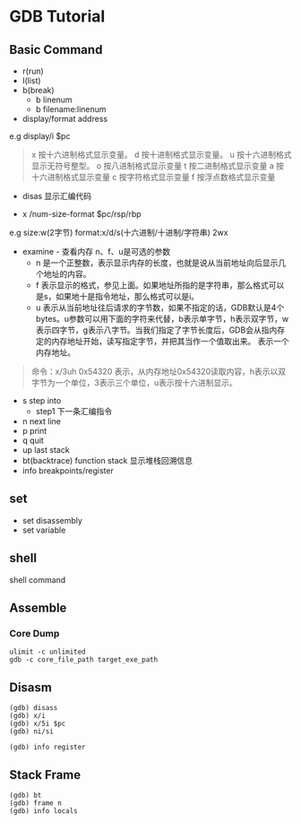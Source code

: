 # GDB Tutorial

## Basic Command

- r(run)
- l(list)
- b(break)
   - b linenum
   - b filename:linenum
- display/format address

e.g display/i $pc

>	x 按十六进制格式显示变量。
	d 按十进制格式显示变量。
	u 按十六进制格式显示无符号整型。
	o 按八进制格式显示变量
	t 按二进制格式显示变量
	a 按十六进制格式显示变量
	c 按字符格式显示变量
	f 按浮点数格式显示变量

- disas 显示汇编代码


- x /num-size-format $pc/rsp/rbp 

e.g size:w(2字节) format:x/d/s(十六进制/十进制/字符串)
            2wx 

- examine - 查看内存
n、f、u是可选的参数
  - n 是一个正整数，表示显示内存的长度，也就是说从当前地址向后显示几个地址的内容。
  - f 表示显示的格式，参见上面。如果地址所指的是字符串，那么格式可以是s，如果地十是指令地址，那么格式可以是i。
  - u 表示从当前地址往后请求的字节数，如果不指定的话，GDB默认是4个bytes。u参数可以用下面的字符来代替，b表示单字节，h表示双字节，w表示四字节，g表示八字节。当我们指定了字节长度后，GDB会从指内存定的内存地址开始，读写指定字节，并把其当作一个值取出来。
表示一个内存地址。

> 命令：x/3uh 0x54320 表示，从内存地址0x54320读取内容，h表示以双字节为一个单位，3表示三个单位，u表示按十六进制显示。

- s 	step into
  - step1 下一条汇编指令
- n 	next line
- p 	print
- q   	quit
- up    last stack
- bt(backtrace)	function stack 显示堆栈回溯信息
- info  breakpoints/register

## set 

-   set disassembly
-   set variable

## shell

shell command

## Assemble

### Core Dump

```shell
ulimit -c unlimited
gdb -c core_file_path target_exe_path
```
## Disasm

```shell
(gdb) disass
(gdb) x/i
(gdb) x/5i $pc
(gdb) ni/si
```

```shell
(gdb) info register
```

## Stack Frame

```shell
(gdb) bt
(gdb) frame n
(gdb) info locals
```
